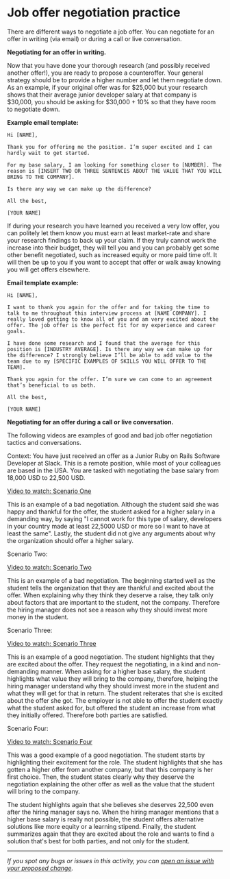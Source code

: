 # Job offer negotiation practice

There are different ways to negotiate a job offer. You can negotiate for an offer in writing (via email) or during a call or live conversation. 

**Negotiating for an offer in writing.** 

Now that you have done your thorough research (and possibly received another offer!), you are ready to propose a counteroffer. Your general strategy should be to provide a higher number and let them negotiate down. As an example, if your original offer was for $25,000 but your research shows that their average junior developer salary at that company is $30,000, you should be asking for $30,000 + 10% so that they have room to negotiate down.

**Example email template:**

```
Hi [NAME],

Thank you for offering me the position. I’m super excited and I can hardly wait to get started.

For my base salary, I am looking for something closer to [NUMBER]. The reason is [INSERT TWO OR THREE SENTENCES ABOUT THE VALUE THAT YOU WILL BRING TO THE COMPANY].

Is there any way we can make up the difference?

All the best,

[YOUR NAME]
```

If during your research you have learned you received a very low offer, you can politely let them know you must earn at least market-rate and share your research findings to back up your claim. If they truly cannot work the increase into their budget, they will tell you and you can probably get some other benefit negotiated, such as increased equity or more paid time off. It will then be up to you if you want to accept that offer or walk away knowing you will get offers elsewhere.

**Email template example:**

```
Hi [NAME],

I want to thank you again for the offer and for taking the time to talk to me throughout this interview process at [NAME COMPANY]. I really loved getting to know all of you and am very excited about the offer. The job offer is the perfect fit for my experience and career goals.

I have done some research and I found that the average for this position is [INDUSTRY AVERAGE]. Is there any way we can make up for the difference? I strongly believe I’ll be able to add value to the team due to my [SPECIFIC EXAMPLES OF SKILLS YOU WILL OFFER TO THE TEAM].

Thank you again for the offer. I’m sure we can come to an agreement that’s beneficial to us both.

All the best,

[YOUR NAME]
```

**Negotiating for an offer during a call or live conversation.**

The following videos are examples of good and bad job offer negotiation tactics and conversations. 

Context: You have just received an offer as a Junior Ruby on Rails Software Developer at Slack. This is a remote position, while most of your colleagues are based in the USA. You are tasked with negotiating the base salary from 18,000 USD to 22,500 USD. 

[Video to watch: Scenario One](https://drive.google.com/file/d/1QapbluL7pTv5blqCQgYbUHWpRrUoaQ0X/view?usp=sharing)

This is an example of a bad negotiation. Although the student said she was happy and thankful for the offer, the student asked for a higher salary in a demanding way, by saying "I cannot work for this type of salary, developers in your country made at least 22,5000 USD or more so I want to have at least the same". Lastly, the student did not give any arguments about why the organization should offer a higher salary.

Scenario Two:

[Video to watch: Scenario Two](https://drive.google.com/file/d/1vAxBnzjnwGSjZ0MoB3CMhTgAURVzdy8n/view?usp=sharing)

This is an example of a bad negotiation. The beginning started well as the student tells the organization that they are thankful and excited about the offer. When explaining why they think they deserve a raise, they talk only about factors that are important to the student, not the company. Therefore the hiring manager does not see a reason why they should invest more money in the student.

Scenario Three: 

[Video to watch: Scenario Three](https://drive.google.com/file/d/1ZN6OgHyDWbGAwZRJjvouQSOwuXD5V1lA/view?usp=sharing)

This is an example of a good negotiation. The student highlights that they are excited about the offer. They request the negotiating, in a kind and non-demanding manner. When asking for a higher base salary, the student highlights what value they will bring to the company, therefore, helping the hiring manager understand why they should invest more in the student and what they will get for that in return. The student reiterates that she is excited about the offer she got. The employer is not able to offer the student exactly what the student asked for, but offered the student an increase from what they initially offered. Therefore both parties are satisfied.

Scenario Four: 

[Video to watch: Scenario Four](https://drive.google.com/file/d/1lI_U3PmA12UEqhAGRvcoyuBjbXFOSwbR/view?usp=sharing)

This was a good example of a good negotiation. The student starts by highlighting their excitement for the role. The student highlights that she has gotten a higher offer from another company, but that this company is her first choice. Then, the student states clearly why they deserve the negotiation explaining the other offer as well as the value that the student will bring to the company.

The student highlights again that she believes she deserves 22,500 even after the hiring manager says no. When the hiring manager mentions that a higher base salary is really not possible, the student offers alternative solutions like more equity or a learning stipend. Finally, the student summarizes again that they are excited about the role and wants to find a solution that's best for both parties, and not only for the student.


------

_If you spot any bugs or issues in this activity, you can [open an issue with your proposed change](https://github.com/microverseinc/curriculum-transversal-skills/blob/main/git-github/articles/open_issue.md)._
